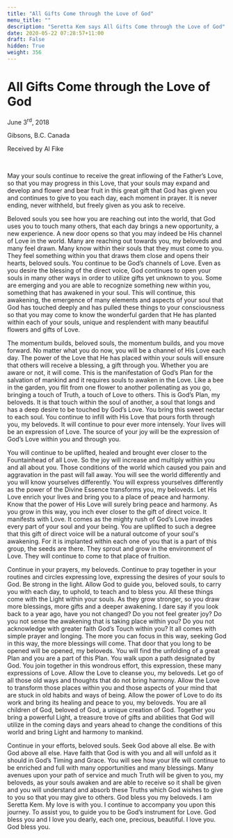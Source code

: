 ```yaml
---
title: "All Gifts Come through the Love of God"
menu_title: ""
description: "Seretta Kem says All Gifts Come through the Love of God"
date: 2020-05-22 07:28:57+11:00
draft: False
hidden: True
weight: 356
---
```

# All Gifts Come through the Love of God

June 3<sup>rd</sup>, 2018

Gibsons, B.C. Canada

Received by Al Fike

 

May your souls continue to receive the great inflowing of the Father’s Love, so that you may progress in this Love, that your souls may expand and develop and flower and bear fruit in this great gift that God has given you and continues to give to you each day, each moment in prayer. It is never ending, never withheld, but freely given as you ask to receive. 

Beloved souls you see how you are reaching out into the world, that God uses you to touch many others, that each day brings a new opportunity, a new experience. A new door opens so that you may indeed be His channel of Love in the world.  Many are reaching out towards you, my beloveds and many feel drawn. Many know within their souls that they must come to you. They feel something within you that draws them close and opens their hearts, beloved souls. You continue to be God’s channels of Love. Even as you desire the blessing of the direct voice, God continues to open your souls in many other ways in order to utilize gifts yet unknown to you. Some are emerging and you are able to recognize something new within you, something that has awakened in your soul.  This will continue, this awakening, the emergence of many elements and aspects of your soul that God has touched deeply and has pulled these things to your consciousness so that you may come to know the wonderful garden that He has planted within each of your souls, unique and resplendent with many beautiful flowers and gifts of Love. 

The momentum builds, beloved souls, the momentum builds, and you move forward.  No matter what you do now, you will be a channel of His Love each day. The power of the Love that He has placed within your souls will ensure that others will receive a blessing, a gift through you.  Whether you are aware or not, it will come. This is the manifestation of God’s Plan for the salvation of mankind and it requires souls to awaken in the Love. Like a bee in the garden, you flit from one flower to another pollenating as you go, bringing a touch of Truth, a touch of Love to others. This is God’s Plan, my beloveds. It is that touch within the soul of another, a soul that longs and has a deep desire to be touched by God’s Love. You bring this sweet nectar to each soul. You continue to infill with His Love that pours forth through you, my beloveds. It will continue to pour ever more intensely. Your lives will be an expression of Love. The source of your joy will be the expression of God’s Love within you and through you. 

You will continue to be uplifted, healed and brought ever closer to the Fountainhead of all Love. So the joy will increase and multiply within you and all about you. Those conditions of the world which caused you pain and aggravation in the past will fall away. You will see the world differently and you will know yourselves differently. You will express yourselves differently as the power of the Divine Essence transforms you, my beloveds. Let His Love enrich your lives and bring you to a place of peace and harmony. Know that the power of His Love will surely bring peace and harmony. As you grow in this way, you inch ever closer to the gift of direct voice.  It manifests with Love. It comes as the mighty rush of God’s Love invades every part of your soul and your being. You are uplifted to such a degree that this gift of direct voice will be a natural outcome of your soul's awakening. For it is implanted within each one of you that is a part of this group, the seeds are there. They sprout and grow in the environment of Love. They will continue to come to that place of fruition. 

Continue in your prayers, my beloveds. Continue to pray together in your routines and circles expressing love, expressing the desires of your souls to God. Be strong in the light. Allow God to guide you, beloved souls, to carry you with each day, to uphold, to teach and to bless you. All these things come with the Light within your souls.  As they grow stronger, so you draw more blessings, more gifts and a deeper awakening. I dare say if you look back to a year ago, have you not changed? Do you not feel greater joy?  Do you not sense the awakening that is taking place within you? Do you not acknowledge with greater faith God’s Touch within you?  It all comes with simple prayer and longing. The more you can focus in this way, seeking God in this way, the more blessings will come. That door that you long to be opened will be opened, my beloveds. You will find the unfolding of a great Plan and you are a part of this Plan. You walk upon a path designated by God. You join together in this wondrous effort, this expression, these many expressions of Love. Allow the Love to cleanse you, my beloveds. Let go of all those old ways and thoughts that do not bring harmony. Allow the Love to transform those places within you and those aspects of your mind that are stuck in old habits and ways of being. Allow the power of Love to do its work and bring its healing and peace to you, my beloveds. You are all children of God, beloved of God, a unique creation of God. Together you bring a powerful Light, a treasure trove of gifts and abilities that God will utilize in the coming days and years ahead to change the conditions of this world and bring Light and harmony to mankind. 

Continue in your efforts, beloved souls. Seek God above all else. Be with God above all else. Have faith that God is with you and all will unfold as it should in God’s Timing and Grace. You will see how your life will continue to be enriched and full with many opportunities and many blessings. Many avenues upon your path of service and much Truth will be given to you, my beloveds, as your souls awaken and are able to receive so it shall be given and you will understand and absorb these Truths which God wishes to give to you so that you may give to others.  God bless you my beloveds. I am Seretta Kem.  My love is with you.  I continue to accompany you upon this journey. To assist you, to guide you to be God’s instrument for Love. God bless you and I love you dearly, each one, precious, beautiful.  I love you. God bless you.